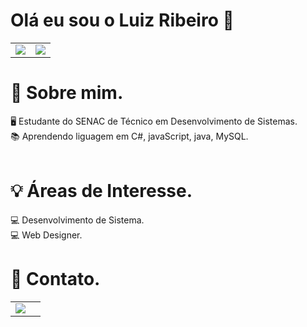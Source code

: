# Olá eu sou o Luiz Ribeiro 👋

<table>
  <td>
    <img src="https://github-readme-stats.vercel.app/api?username=Luiz-M-Ribeiro&theme=tokyonight&show_icons=true">    
  </td>
  <td>
    <img src="https://github-readme-stats.vercel.app/api/top-langs/?username=Luiz-M-Ribeiro&langs_count=8&theme=tokyonight">
  </td>
</table>
<div>
  
  
  # 🚀 Sobre mim.<br>
  🖥️ Estudante do SENAC de Técnico em Desenvolvimento de Sistemas.<br>
  📚 Aprendendo liguagem em C#, javaScript, java, MySQL.<br><br>
</div>
<div>
  
  # 💡 Áreas de Interesse.<br>
  💻 Desenvolvimento de Sistema.<br>
  💻 Web Designer.<br>
</div>
<div>
  
 
  # 📱 Contato.<br>
  <table>
    <td>
      <a href="https://www.linkedin.com/in/luiz-henrique-marzola-ribeiro-667bb2222"> <img src="https://img.shields.io/badge/LinkedIn-0077B5?style=for-the-badge&logo=linkedin&logoColor=white"><a/>
    </td>
    <td>
    
  </table>
</div>

